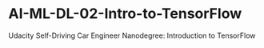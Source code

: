 # AI-ML-DL-02-Intro-to-TensorFlow
Udacity Self-Driving Car Engineer Nanodegree: Introduction to TensorFlow
